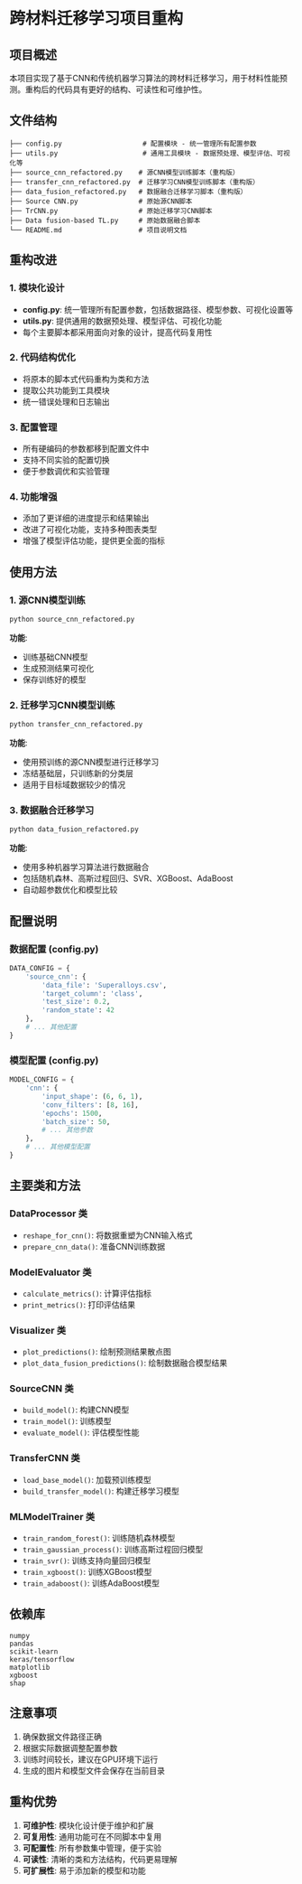 # 跨材料迁移学习项目重构

## 项目概述

本项目实现了基于CNN和传统机器学习算法的跨材料迁移学习，用于材料性能预测。重构后的代码具有更好的结构、可读性和可维护性。

## 文件结构

```
├── config.py                    # 配置模块 - 统一管理所有配置参数
├── utils.py                     # 通用工具模块 - 数据预处理、模型评估、可视化等
├── source_cnn_refactored.py    # 源CNN模型训练脚本（重构版）
├── transfer_cnn_refactored.py  # 迁移学习CNN模型训练脚本（重构版）
├── data_fusion_refactored.py   # 数据融合迁移学习脚本（重构版）
├── Source CNN.py               # 原始源CNN脚本
├── TrCNN.py                    # 原始迁移学习CNN脚本
├── Data fusion-based TL.py     # 原始数据融合脚本
└── README.md                   # 项目说明文档
```

## 重构改进

### 1. 模块化设计
- **config.py**: 统一管理所有配置参数，包括数据路径、模型参数、可视化设置等
- **utils.py**: 提供通用的数据预处理、模型评估、可视化功能
- 每个主要脚本都采用面向对象的设计，提高代码复用性

### 2. 代码结构优化
- 将原本的脚本式代码重构为类和方法
- 提取公共功能到工具模块
- 统一错误处理和日志输出

### 3. 配置管理
- 所有硬编码的参数都移到配置文件中
- 支持不同实验的配置切换
- 便于参数调优和实验管理

### 4. 功能增强
- 添加了更详细的进度提示和结果输出
- 改进了可视化功能，支持多种图表类型
- 增强了模型评估功能，提供更全面的指标

## 使用方法

### 1. 源CNN模型训练

```bash
python source_cnn_refactored.py
```

**功能**:
- 训练基础CNN模型
- 生成预测结果可视化
- 保存训练好的模型

### 2. 迁移学习CNN模型训练

```bash
python transfer_cnn_refactored.py
```

**功能**:
- 使用预训练的源CNN模型进行迁移学习
- 冻结基础层，只训练新的分类层
- 适用于目标域数据较少的情况

### 3. 数据融合迁移学习

```bash
python data_fusion_refactored.py
```

**功能**:
- 使用多种机器学习算法进行数据融合
- 包括随机森林、高斯过程回归、SVR、XGBoost、AdaBoost
- 自动超参数优化和模型比较

## 配置说明

### 数据配置 (config.py)

```python
DATA_CONFIG = {
    'source_cnn': {
        'data_file': 'Superalloys.csv',
        'target_column': 'class',
        'test_size': 0.2,
        'random_state': 42
    },
    # ... 其他配置
}
```

### 模型配置 (config.py)

```python
MODEL_CONFIG = {
    'cnn': {
        'input_shape': (6, 6, 1),
        'conv_filters': [8, 16],
        'epochs': 1500,
        'batch_size': 50,
        # ... 其他参数
    },
    # ... 其他模型配置
}
```

## 主要类和方法

### DataProcessor 类
- `reshape_for_cnn()`: 将数据重塑为CNN输入格式
- `prepare_cnn_data()`: 准备CNN训练数据

### ModelEvaluator 类
- `calculate_metrics()`: 计算评估指标
- `print_metrics()`: 打印评估结果

### Visualizer 类
- `plot_predictions()`: 绘制预测结果散点图
- `plot_data_fusion_predictions()`: 绘制数据融合模型结果

### SourceCNN 类
- `build_model()`: 构建CNN模型
- `train_model()`: 训练模型
- `evaluate_model()`: 评估模型性能

### TransferCNN 类
- `load_base_model()`: 加载预训练模型
- `build_transfer_model()`: 构建迁移学习模型

### MLModelTrainer 类
- `train_random_forest()`: 训练随机森林模型
- `train_gaussian_process()`: 训练高斯过程回归模型
- `train_svr()`: 训练支持向量回归模型
- `train_xgboost()`: 训练XGBoost模型
- `train_adaboost()`: 训练AdaBoost模型

## 依赖库

```
numpy
pandas
scikit-learn
keras/tensorflow
matplotlib
xgboost
shap
```

## 注意事项

1. 确保数据文件路径正确
2. 根据实际数据调整配置参数
3. 训练时间较长，建议在GPU环境下运行
4. 生成的图片和模型文件会保存在当前目录

## 重构优势

1. **可维护性**: 模块化设计便于维护和扩展
2. **可复用性**: 通用功能可在不同脚本中复用
3. **可配置性**: 所有参数集中管理，便于实验
4. **可读性**: 清晰的类和方法结构，代码更易理解
5. **可扩展性**: 易于添加新的模型和功能
